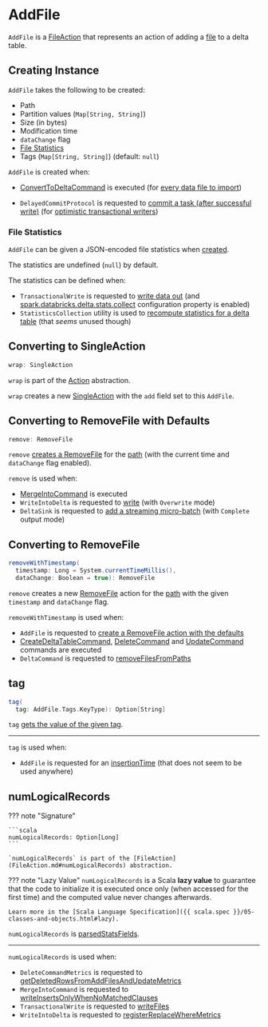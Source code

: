 # AddFile

`AddFile` is a [FileAction](FileAction.md) that represents an action of adding a [file](#path) to a delta table.

## Creating Instance

`AddFile` takes the following to be created:

* <span id="path"> Path
* <span id="partitionValues"> Partition values (`Map[String, String]`)
* <span id="size"> Size (in bytes)
* <span id="modificationTime"> Modification time
* <span id="dataChange"> `dataChange` flag
* [File Statistics](#stats)
* <span id="tags"> Tags (`Map[String, String]`) (default: `null`)

`AddFile` is created when:

* [ConvertToDeltaCommand](commands/convert/ConvertToDeltaCommand.md) is executed (for [every data file to import](commands/convert/ConvertToDeltaCommand.md#createAddFile))

* `DelayedCommitProtocol` is requested to [commit a task (after successful write)](DelayedCommitProtocol.md#commitTask) (for [optimistic transactional writers](TransactionalWrite.md))

### <span id="stats"> File Statistics

`AddFile` can be given a JSON-encoded file statistics when [created](#creating-instance).

The statistics are undefined (`null`) by default.

The statistics can be defined when:

* `TransactionalWrite` is requested to [write data out](TransactionalWrite.md#writeFiles) (and [spark.databricks.delta.stats.collect](configuration-properties/DeltaSQLConf.md#DELTA_COLLECT_STATS) configuration property is enabled)
* `StatisticsCollection` utility is used to [recompute statistics for a delta table](StatisticsCollection.md#recompute) (that _seems_ unused though)

## <span id="wrap"> Converting to SingleAction

```scala
wrap: SingleAction
```

`wrap` is part of the [Action](Action.md#wrap) abstraction.

`wrap` creates a new [SingleAction](SingleAction.md) with the `add` field set to this `AddFile`.

## <span id="remove"> Converting to RemoveFile with Defaults

```scala
remove: RemoveFile
```

`remove` [creates a RemoveFile](#removeWithTimestamp) for the [path](#path) (with the current time and `dataChange` flag enabled).

`remove` is used when:

* [MergeIntoCommand](commands/merge/MergeIntoCommand.md) is executed
* `WriteIntoDelta` is requested to [write](commands/WriteIntoDelta.md#write) (with `Overwrite` mode)
* `DeltaSink` is requested to [add a streaming micro-batch](DeltaSink.md#addBatch) (with `Complete` output mode)

## <span id="removeWithTimestamp"> Converting to RemoveFile

```scala
removeWithTimestamp(
  timestamp: Long = System.currentTimeMillis(),
  dataChange: Boolean = true): RemoveFile
```

`remove` creates a new [RemoveFile](RemoveFile.md) action for the [path](#path) with the given `timestamp` and `dataChange` flag.

`removeWithTimestamp` is used when:

* `AddFile` is requested to [create a RemoveFile action with the defaults](#remove)
* [CreateDeltaTableCommand](commands/CreateDeltaTableCommand.md), [DeleteCommand](commands/delete/DeleteCommand.md) and [UpdateCommand](commands/update/UpdateCommand.md) commands are executed
* `DeltaCommand` is requested to [removeFilesFromPaths](commands/DeltaCommand.md#removeFilesFromPaths)

## <span id="tag"> tag

```scala
tag(
  tag: AddFile.Tags.KeyType): Option[String]
```

`tag` [gets the value of the given tag](FileAction.md#getTag).

---

`tag` is used when:

* `AddFile` is requested for an [insertionTime](#insertionTime) (that does not seem to be used anywhere)

## <span id="numLogicalRecords"> numLogicalRecords

??? note "Signature"

    ```scala
    numLogicalRecords: Option[Long]
    ```

    `numLogicalRecords` is part of the [FileAction](FileAction.md#numLogicalRecords) abstraction.

??? note "Lazy Value"
    `numLogicalRecords` is a Scala **lazy value** to guarantee that the code to initialize it is executed once only (when accessed for the first time) and the computed value never changes afterwards.

    Learn more in the [Scala Language Specification]({{ scala.spec }}/05-classes-and-objects.html#lazy).

`numLogicalRecords` is [parsedStatsFields](#parsedStatsFields).

---

`numLogicalRecords` is used when:

* `DeleteCommandMetrics` is requested to [getDeletedRowsFromAddFilesAndUpdateMetrics](commands/delete/DeleteCommandMetrics.md#getDeletedRowsFromAddFilesAndUpdateMetrics)
* `MergeIntoCommand` is requested to [writeInsertsOnlyWhenNoMatchedClauses](commands/merge/MergeIntoCommand.md#writeInsertsOnlyWhenNoMatchedClauses)
* `TransactionalWrite` is requested to [writeFiles](TransactionalWrite.md#writeFiles)
* `WriteIntoDelta` is requested to [registerReplaceWhereMetrics](commands/WriteIntoDelta.md#registerReplaceWhereMetrics)
